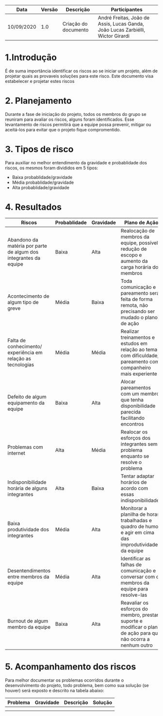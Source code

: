 | Data       | Versão | Descrição                                          | Participantes                                                                   |
| ---------- | ------ | -------------------------------------------------- | ------------------------------------------------------------------------------- |
| 10/09/2020 | 1.0    | Criação do documento | André Freitas, João de Assis, Lucas Ganda, João Lucas Zarbiélli, Wictor Girardi |
# 1.Introdução
É de suma importância identificar os riscos ao se iniciar um projeto, além de projetar quais as provaveis soluções para este risco. Este documento visa estabelecer e projetar estes riscos
# 2. Planejamento
Durante a fase de iniciação do projeto, todos os membros do grupo se reuniram para avaliar os riscos, alguns foram identificados. Esse levantamento de riscos permitirá que a equipe possa prevenir, mitigar ou aceitá-los para evitar que o projeto fique compromentido.
# 3. Tipos de risco
Para auxiliar no melhor entendimento da gravidade e probablidade dos riscos, os mesmos foram divididos em 5 tipos:
* Baixa probablidade/gravidade
* Média probablidade/gravidade
* Alta probablidade/gravidade
# 4. Resultados
Riscos| Probablidade | Gravidade |Plano de Ação|
---|---|---|----
Abandono da matéria por parte de algum dos integrantes da equipe | Baixa |Alta|Realocação de membros da equipe, possível redução de escopo e aumento da carga horária dos membros |
Acontecimento de algum tipo de greve | Média |Baixa|Toda comunicação e pareamento será feita de forma remota, não precisando ser mudado o plano de ação|
Falta de conhecimento/ experiência em relação as tecnologias | Média |Média|Realizar treinamentos e estudos em relação ao tema com dificuldade, pareamento com companheiro mais experiente |
Defeito de algum equipamento da equipe | Baixa |Alta|Alocar pareamentos com um membro que tenha disponibilidade parecida facilitando encontros |
Problemas com internet | Alta | Média | Realocar os esforços dos integrantes sem problema enquanto se resolve o problema |
Indisponibilidade horária de alguns integrantes | Alta |Baixa|Tentar adaptar horários de acordo com essas indisponibilidades |
Baixa produtividade dos integrantes | Média |Alta|Monitorar a planilha de horas trabalhadas e quadro de humor e agir em cima das improdutividades da equipe |
Desentendimentos entre membros da equipe | Média |Alta|Identificar as falhas de comunicação e conversar com os membros da equipe para resolve-las |
Burnout de algum membro da equipe|Baixa|Alta|Reavaliar os esforços do membro, prestar suporte e modificar o plano de ação para que não ocorra a nenhum outro|

# 5. Acompanhamento dos riscos

Para melhor documentar os problemas ocorridos durante o desenvolvimento do projeto, todo problema, bem como sua solução (se houver) será exposto e descrito na tabela abaixo:

| Problema | Gravidade |  Descrição   | Solução |
| -------- | --------- | --- | --------- |
|          |           |     |           |
|    |      |     |       |
